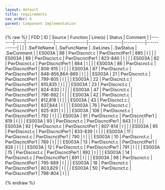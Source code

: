 ```yaml
---
layout: default
title: requirements
nav_order: 4
parent: Component Implementation
---
```

{% raw %}
| FDD    | ID  | Source       | Function       | Line(s)         | Status    | Comment    |
|--------|-----|--------------|----------------|-----------------|-----------|------------|
|        |     | .SwFileName  | .SwFuncName    | .SwLines        | .SwStatus | .SwComment |
| ES003A | 88  | PwrDiscnct.c | PwrDiscnctPer1 | 885             | I         |            |
| ES003A | 89  | PwrDiscnct.c | PwrDiscnctPer1 | 823-840         | I         |            |
| ES003A | 82  | PwrDiscnct.c | PwrDiscnctPer1 | 884             | I         |            |
| ES003A | 86  | PwrDiscnct.c | PwrDiscnctPer1 | 808-815         | I         |            |
| ES003A | 87  | PwrDiscnct.c | PwrDiscnctPer1 | 848-856,864-869 | I         |            |
| ES003A | 21  | PwrDiscnct.c | PwrDiscnctPer1 | 799-805         | I         |            |
| ES003A | 22  | PwrDiscnct.c | PwrDiscnctPer1 | 810,835         | I         |            |
| ES003A | 23  | PwrDiscnct.c | PwrDiscnctPer1 | 824-830         | I         |            |
| ES003A | 47  | PwrDiscnct.c | PwrDiscnctPer1 | 796-882         | I         |            |
| ES003A | 42  | PwrDiscnct.c | PwrDiscnctPer1 | 812,818         | I         |            |
| ES003A | 43  | PwrDiscnct.c | PwrDiscnctPer1 | 837,844         | I         |            |
| ES003A | 76  | PwrDiscnct.c | PwrDiscnctPer1 | 825-831         | I         |            |
| ES003A | 106 | PwrDiscnct.c | PwrDiscnctPer1 | 792             | I         |            |
| ES003A | 91  | PwrDiscnct.c | PwrDiscnctPer1 | 819             | I         |            |
| ES003A | 93  | PwrDiscnct.c | PwrDiscnctPer1 | 843             | I         |            |
| ES003A | 92  | PwrDiscnct.c | PwrDiscnctPer1 | 807-814         | I         |            |
| ES003A | 95  | PwrDiscnct.c | PwrDiscnctPer1 | 833-839         | I         |            |
| ES003A | 11  | PwrDiscnct.c | PwrDiscnctPer1 | 790             | I         |            |
| ES003A | 10  | PwrDiscnct.c | PwrDiscnctPer1 | 789             | I         |            |
| ES003A | 13  | PwrDiscnct.c | PwrDiscnctPer1 | 826             | I         |            |
| ES003A | 12  | PwrDiscnct.c | PwrDiscnctPer1 | 791             | I         |            |
| ES003A | 15  | PwrDiscnct.c | PwrDiscnctPer1 | 892             | I         |            |
| ES003A | 14  | PwrDiscnct.c | PwrDiscnctPer1 | 891             | I         |            |
| ES003A | 98  | PwrDiscnct.c | PwrDiscnctPer1 | 795-889         | I         |            |
| ES003A | 18  | PwrDiscnct.c | PwrDiscnctPer1 | 803,829         | I         |            |
| ES003A | 50  | PwrDiscnct.c | PwrDiscnctPer1 | 798-804         | I         |            |

{% endraw %}